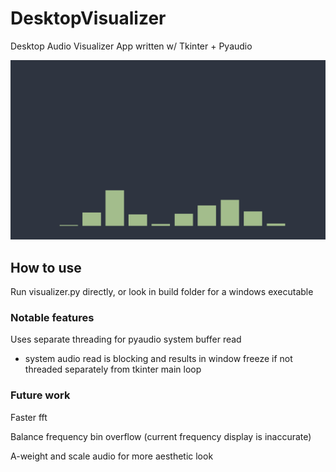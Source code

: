 # DesktopVisualizer

Desktop Audio Visualizer App written w/ Tkinter + Pyaudio

![Demo Gif](demo.gif)

## How to use

Run visualizer.py directly, or look in build folder for a windows executable

### Notable features

Uses separate threading for pyaudio system buffer read
  - system audio read is blocking and results in window freeze if not threaded separately from tkinter main loop

### Future work

Faster fft

Balance frequency bin overflow (current frequency display is inaccurate)

A-weight and scale audio for more aesthetic look
